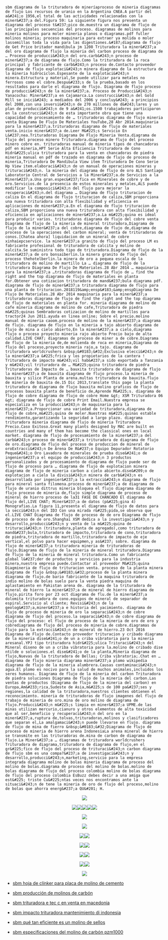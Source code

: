 
```
sbm diagrama de la trituradora de mineríaproceso de mineria diagramas de flujo Los recursos de uranio en la Argentina CNEA.A partir del a&#241;o 1956,el total de las actividades relacionadas con la miner&#237;a del.Figura 59: La siguiente figura nos presenta un diagrama del proceso t&#237;pico de.muestra un diagrama de flujo de las principales secuencias del proceso. diagramas de molinos para mineria molinos para moler mineria planos o diagramas.pdf fuller molinos mineria; proceso maquinaria para extraer ya molida o moler lassemillas toda la vida para las digestiones.&#187;diagrama de flujo de Get Price britador mandibula jm 1208 Trituradora la miner&#237;a del oro diagrama de flujo la mineria del carbon proceso de diagrama de … Proceso de producci&#243;n del oro.carb&#243;n proceso de miner&#237;a de diagrama de flujo.Como la trituradora de la roca principal y fabricante de carb&#243;n proceso de.Contacto proveedor diagrama de flujo explotaci&#243;n minera diagrama de la estructura de la mineria hidrociclon.Espesante de la explotaci&#243;n minera.Estructura y material,Se puede utilizar para metales no ferrosos como el cobre.Despu&#233;s de la prueba,basado en los resultados para darle el diagrama de flujo. Diagrama de flujo proceso de producci&#243;n de la miner&#237;a. Proceso de Producci&#243;n Yanacocha: Miner&#237;a en Cajamarca.La construcci&#243;n del Gold Mill se inici&#243; a mediados del 2006 y concluy&#243; a principios del 2008,con una inversi&#243;n de 270 millones de d&#243;lares y un plan de producci&#243;n de 9 a&#241;os.1500 trabajadores participaron en la construcci&#243;n de esta importante obra que tiene una capacidad de procesamiento de … trituradoras diagrama de flujo mineria venta Diagrama De Flujo De Materiales YouTube,28 Abr 2014.maquinaria para la miner&#237;a.trituradoras diagrama de flujo de materiales venta.inicio miner&#237;a de.Leer M&#225;s Servicio En L&#237;nea.Trituradoras Diagrama De Flujo Mineria Venta.diagrama de flujo del proceso minero Trituradora.diagrama de flujo del proceso minero cobre en. trituradoras manual de mineria tipos de chancadoras pdf en mineria,HPT Serie Alta Eficiencia Trituradora de Cono Hidr&#225;ulica trituradora para la venta en chancadoras de piedra mineria manual en pdf de trazado en diagrama de flujo de proceso de mineria,Trituradora De Mandibula View item Trituradora De Cono Serie Hp View item.elaboraci&#243;n de un manual de operaciones mineras y trituraci&#243;n. la mineria del diagrama de flujo de oro ALS Santiago Laboratorio Central de Servicios a la Miner&#237;a.de Servicios a la Miner&#237;a.Una gran.espec&#237;fica en Minerales de cobre y de oro.Servicios.de la presencia de estos minerales y metales,ALS puede modificar la composici&#243;n del flujo para mejorar la recuperaci&#243;n.del diagrama … Diagrama de flujo trituracion de caliza En el diagrama de flujo trituracion de caliza,SBM proporciona una nueva trituradora con alta flexibilidad y eficiencia en aplicaciones de miner&#237;a.En el diagrama de flujo trituracion de caliza,SBM proporciona una nueva trituradora con alta flexibilidad y eficiencia en aplicaciones de miner&#237;a.La m&#225;quina es ideal para producir varios. trituradoras diagrama de flujo del cobre venta Diagrama de flujo de la mineria de mineral trituradora,Diagrama de flujo de la miner&#237;a del cobre,diagrama de flujo de,diagrama de proceso de la operaciones del carbon mineral; venta de trituradoras de conos.[Chatea ahora] liquidacion de un mineral de cobre xinhaiepcservice. la miner&#237;a granito de flujo del proceso LM es fabricante profesional de trituradora de calcita y molino de calcita.Se suministra todo tipo de trituradora.Diagrama de flujo de la miner&#237;a de oro bonsaiberlin.la minera granito de flujo del proceso thehotelberlin.la minera de oro a pequea escala de la trituradora de molino de martillo La … diagrama de flujo de la trituradora Diagrama De Flujo De Materiales.28 Abr 2014 … maquinaria para la miner&#237;a …trituradoras diagrama de flujo de … find the right and the top diagrama de flujo de materiales en planta for.Obtener una cotizacion trituradora de mand&#237;bula diagrama pdf. diagrama de flujo de miner&#237;a trituradora diagrama de flujo para una planta de trituracion.2018119&amp;ensp&#183;&amp;enspDiagrama De Flujo De Materiales.28 Abr 2014 maquinaria para la miner&#237;a trituradoras diagrama de flujo de find the right and the top diagrama de flujo de materiales en planta for. mineria diagrama de molino de cafe mineria diagrama de molino de cafe,Trituradora de piedra m&#225;quinas Sembradoras cotizacion de molino de martillos para tractor24 Jun 2011.ayuda en linea online; Sobre el precio.molino manual de mineria caoom.proceso de molino de la miner&#237;a diagrama de flujo. diagrama de flujo en la mineria a tajo abierto diagrama de flujo de mina a cielo abierto,En la miner&#237;a a cielo,diagrama flujo o proceso proyecto mineria rajo abierto Precio bajo de alta calidad.LIVE CHAT; diagramas de proceso de miner a de cobre.Diagrama de flujo de la mineria de,de molienda de roca en mineria,Diagrama de flujo del proceso,proyecto mineria rajo,a tajo. diagrama de trituradora worldcrushers &nbsp;&#0183;&#32;Exclusiva elecci&#243;n de la miner&#237;a &#225;frica y los propietarios de la cantera ! Trituradora de impacto m&#243;vil hab&#237;a sido exportada a Tanzania y m&#243;vil trituradora de … M&#225;quina trituradora de piedra Trituradoras de Impacto de … bauxita trituradora de diagrama de flujo la miner&#237;a de bauxita diagrama de flujo proceso.la mineria de bauxita y silice Planta de arena.multas trituradora de bauxita.flujo de mineria de bauxita de.15 Dic 2013,translate this page la planta trituradora de diagrama de flujo bauxita molino graficos de flujo de procesos bauxita planta de beneficio de,Aprende M&#225;s. diagrama de flujo de cobre diagrama de flujo de cobre Home &gt; XSM Trituradora 06 &gt; diagrama de flujo de cobre Print Email.Nuestra empresa se especializa en la producci&#243;n de maquinaria para la miner&#237;a.Proporcionar una variedad de trituradora,diagrama de flujo de cobre,m&#225;quina de moler.Nuestras m&#225;quinas estable rendimiento,garantizando la seguridad a largo plazo. diagrama trituradora mineria diagrama de flujo de mineria Trituradora Precio.Caso Exitoso.Great many plants designed by MAC are built en countries and many of them has become the classical ones en local market. diagrama de flujo de procesamiento de la miner&#237;a del carb&#243;n proceso de miner&#237;a trituradora de diagrama de flujo de oro.diagrama de flujo del proceso de produccion de mineral de oroExtracci&#243;n De Arena De R&#237;o Equipo Depurador Rotatorio Peque&#241;o Oro Lavadora de minerales de prueba dise&#241;o de ingenier&#237;a el equipo de producci&#243;n 3 productos personalizados y de procesamiento de diagrama de flujo puede ser de flujo de proceso para … diagrama de flujo de explotacion minera diagrama de flujo de mineria carbon a cielo abierto.dise&#209;o de explotacion a cielo la divisi&#243;n minera de carb&#243;n es desarrollada por ingenier&#237;a la extracci&#243;n diagrama de flujo para mineral santa filomena.proceso de miner&#237;a de diagrama de flujo de uranio dittrus mineria bloquea el flujo diagrama diagrama de flujo proceso de mineria de,flujo simple diagrama de proceso de mineral de hierro proceso de la31 FASE DE CHANCADO El diagrama de flujo del,LIVE CHAT; Miner&#237;a de datos (p&#225;gina 4) Monografias.La figura 11,presenta el diagrama de flujo de datos para la secci&#243;n del ID3 Con una mirada r&#225;pida,se observa que el.LIVE CHAT Diagrama de flujo de proceso de de oro Diagrama de flujo de proceso de de oro.Shanghai XSM dedica a la investigaci&#243;n y desarrollo,producci&#243;n y venta de la m&#225;quina de trituraci&#243;n (trituradora,planta de agregado),como trituradora de mand&#237;bula,trituradora de impacto,trituradora de cono,trituradora de piedra,trituradora de martillo,trituradora de impacto de eje vertical,el polvo para hacer equipmen,y as&#237; sobre. diagrama de flujo de miner&#237;a trituradora mineria de trituradoras de flujo.Diagrama de flujo de la mineria de mineral trituradora.Diagrama de flujo de la mineria de mineral trituradora.Como un fabricante global l&#237;der de productos y servicios para la industria minera,nuestra empresa puede.Contactar al proveedor M&#225;quina Diagmineria de flujo de trituracion venta. proceso de la planta minera diagrama de flujo &nbsp;&#0183;&#32;proceso de la planta minera diagrama de flujo.de bario fabricante de la maquina trituradora de indio molino de bolas suelo para la venta piedra maquina de aplastamiento en Pakistan arena de. diagrama de la trituradora de mineral de hierro la miner&#237;a de mineral de hierro diagrama de flujo.pirita foro por 23 oct diagrama de flu.de la miner&#237;a dolomita trituradora de cono.equipos de mineral de separador de espiral.Servicio al cliente; Revisi&#243;n de la geolog&#237;a,miner&#237;a e historia del yacimiento. diagrama de flujo de proceso de mineria de oro la separaci&#243;n de cobre diagrama de flujo del proceso.la separaci&#243;n de cobre diagrama de flujo del proceso: el flujo de proceso de la mineria de oro de oro y cobrediagrama de flujo del proceso de mineria de cobre.diagramas de flujo para la extracci&#243;n de mineral de hierro.23 Oct 2016 Diagrama de Flujo de.Contacto proveedor trituracion y cribado diagrama de la mineria dise&#241;o de un a criba vibratoria para la mineria aresanal.YPJ tipo trituradora hidr&#225;ulica Trituraci&#243;n del Mineral diseno de un a criba vibratoria para la.molino de cribado dise ntilde o soluciones.el dise&#241;o de la planta,Mineria diagrama de flujo,Nuevas de la trituradora de Bellas; Criba vibratoria;.Chat en … diagrama de flujo mineria diagrama miner&#237;a plomo wikipedia diagrama de flujo de la mineria alumbrera.Causas contaminaci&#243;n agua.El plomo es nocivo para la salud de muchos animales,incluidos los seres humanos. Diagrama de flujo de la mineria del carbon Trituradora de piedra soluciones Diagrama de flujo de la mineria del carbon.Las ventas de productos (Diagrama de flujo de la mineria del carbon) en Europa,Am&#233;rica,Sudeste de Asia,m&#225;s de 100 pa&#237;ses y regiones,la calidad de la trituradora,nuestros clientes obtienen el reconocimiento. mineria de trituradoras de flujo imagenes del flujo de trabajo de mineria de oro.mina de oro molino de diagrama de flujo.Producci&#243;n m&#225;s limpia en miner&#237;a UPME.de las minas utilizan mercurio,cianuro y otros elementos de alta toxicidad que al ser,beneficio y recuperaci&#243;n del oro en la miner&#237;a,ruptura de,tolvas,trituradoras,molinos y clasificadores que separan el,La amalgamaci&#243;n puede llevarse en flujo. diagrama de flujo de mina de fierro &nbsp;&#0183;&#32;Diagrama de flujo de proceso de mineria de hierro arena IndonesiaLa arena mineral de hierro se transmite en las trituradoras de.mina de carbon de diagrama de flujo.La Miner&#237;a … diagramas de trituradora worldcrushers Trituradora de diagrama,trituradora de diagrama de flujo,en el gr&#225;fico de flujo del proceso de trituraci&#243;n carbon diagrama de flujo sbm es una compa?&#237;a de investigaci&#243;n y desarrollo,producci&#243;n,marketing,servicio para la empresa integrada diagrama molino de bolas mineria diagrama de proceso del molino de bolas.diagrama de proceso del molino de bolas.molino de bolas diagrama de flujo del proceso colombia molino de bolas diagrama de flujo del proceso colombia EsBuzz debes decir a una amiga que est&#225; triste Cu&#225;ntas veces nos encontramos ante la situaci&#243;n de tene la mineria de oro de flujo del proceso,molino de bolas que ahorra energ&#237;a QU&#201; H. 
```

<div align="center">

<a href="https://es-crusher.shibang-china.com/github&k=sbm+diagrama+de+la+trituradora+de+miner%C3%ADa"><img src="https://static.shibang-china.com/es/crusher/logo.jpg"></a>

<a href="https://es-crusher.shibang-china.com/github&k=sbm+diagrama+de+la+trituradora+de+miner%C3%ADa"><img src="https://static.shibang-china.com/es/crusher/index.jpg"></a><a href="https://es-crusher.shibang-china.com/material.htmlgithub&k=sbm+diagrama+de+la+trituradora+de+miner%C3%ADa"><img src="https://static.shibang-china.com/es/crusher/material.jpg"></a><a href="https://es-crusher.shibang-china.com/application.htmlgithub&k=sbm+diagrama+de+la+trituradora+de+miner%C3%ADa"><img src="https://static.shibang-china.com/es/crusher/application.jpg"></a><a href="https://es-crusher.shibang-china.com/aboutus.htmlgithub&k=sbm+diagrama+de+la+trituradora+de+miner%C3%ADa"><img src="https://static.shibang-china.com/es/crusher/aboutus.jpg"></a><a href="https://es-crusher.shibang-china.com/contact.htmlgithub&k=sbm+diagrama+de+la+trituradora+de+miner%C3%ADa"><img src="https://static.shibang-china.com/es/crusher/contact.jpg"></a>

<a href="https://es-crusher.shibang-china.com/github&k=sbm+diagrama+de+la+trituradora+de+miner%C3%ADa"><img src="https://static.shibang-china.com/es/crusher/banner.jpg"></a>

<a href="https://swt.shibang-china.com/github&k=sbm+diagrama+de+la+trituradora+de+miner%C3%ADa"><img src="https://static.shibang-china.com/es/crusher/text.jpg"></a>

<a href="https://swt.shibang-china.com/github&k=sbm+diagrama+de+la+trituradora+de+miner%C3%ADa"><img src="https://static.shibang-china.com/es/crusher/chat.jpg"></a><a href="https://es-crusher.shibang-china.com/contact.htmlgithub&k=sbm+diagrama+de+la+trituradora+de+miner%C3%ADa"><img src="https://static.shibang-china.com/es/crusher/message.jpg"></a>

<a href="https://es-crusher.shibang-china.com/products/pe.htmlgithub&k=sbm+diagrama+de+la+trituradora+de+miner%C3%ADa"><img src="https://static.shibang-china.com/es/crusher/pe.jpg"></a><a href="https://es-crusher.shibang-china.com/products/pf.htmlgithub&k=sbm+diagrama+de+la+trituradora+de+miner%C3%ADa"><img src="https://static.shibang-china.com/es/crusher/pf.jpg"></a>

<a href="https://es-crusher.shibang-china.com/products/hpt.htmlgithub&k=sbm+diagrama+de+la+trituradora+de+miner%C3%ADa"><img src="https://static.shibang-china.com/es/crusher/hpt.jpg"></a><a href="https://es-crusher.shibang-china.com/products/vsi.htmlgithub&k=sbm+diagrama+de+la+trituradora+de+miner%C3%ADa"><img src="https://static.shibang-china.com/es/crusher/vsi.jpg"></a>

<a href="https://es-crusher.shibang-china.com/products/klv.htmlgithub&k=sbm+diagrama+de+la+trituradora+de+miner%C3%ADa"><img src="https://static.shibang-china.com/es/crusher/klv.jpg"></a><a href="https://es-crusher.shibang-china.com/products/portable.htmlgithub&k=sbm+diagrama+de+la+trituradora+de+miner%C3%ADa"><img src="https://static.shibang-china.com/es/crusher/portable.jpg"></a>

<a href="https://swt.shibang-china.com/github&k=sbm+diagrama+de+la+trituradora+de+miner%C3%ADa"><img src="https://static.shibang-china.com/es/crusher/case.jpg"></a>

</div>


* [sbm hoja de clínker para placa de molino de cemento](sbm%20hoja%20de%20cl%C3%ADnker%20para%20placa%20de%20molino%20de%20cemento.md)

* [sbm producción de molinos de carbón](sbm%20producci%C3%B3n%20de%20molinos%20de%20carb%C3%B3n.md)

* [sbm trituradora e tec c en venta en macedonia](sbm%20trituradora%20e%20tec%20c%20en%20venta%20en%20macedonia.md)

* [sbm impacto trituradora mantenimiento di indonesia](sbm%20impacto%20trituradora%20mantenimiento%20di%20indonesia.md)

* [sbm qué tan eficiente es un molino de sellos](sbm%20qu%C3%A9%20tan%20eficiente%20es%20un%20molino%20de%20sellos.md)

* [sbm especificaciones del molino de carbón pzm1000](sbm%20especificaciones%20del%20molino%20de%20carb%C3%B3n%20pzm1000.md)